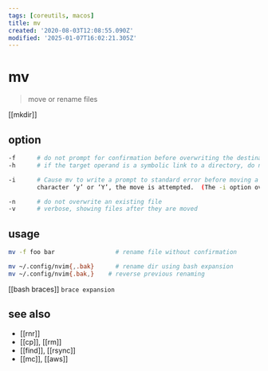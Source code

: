 ```yaml
---
tags: [coreutils, macos]
title: mv
created: '2020-08-03T12:08:55.090Z'
modified: '2025-01-07T16:02:21.305Z'
---
```


# mv

> move or rename files

[[mkdir]]

## option

```sh
-f      # do not prompt for confirmation before overwriting the destination path, overrides any previous -i or -n
-h      # if the target operand is a symbolic link to a directory, do not follow it, causes the mv utility to rename the file source to the destination path target rather than moving source into the directory referenced by target.

-i      # Cause mv to write a prompt to standard error before moving a file that would overwrite an existing file.  If the response from the standard input begins with the
        character ‘y’ or ‘Y’, the move is attempted.  (The -i option overrides any previous -f or -n options.)

-n      # do not overwrite an existing file
-v      # verbose, showing files after they are moved
```

## usage

```sh
mv -f foo bar                 # rename file without confirmation

mv ~/.config/nvim{,.bak}      # rename dir using bash expansion
mv ~/.config/nvim{.bak,}    # reverse previous renaming
```

[[bash braces]] `brace expansion`

## see also

- [[rnr]]
- [[cp]], [[rm]]
- [[find]], [[rsync]]
- [[mc]], [[aws]]
